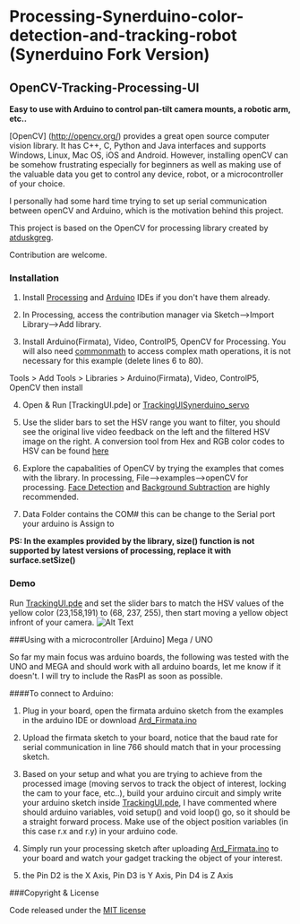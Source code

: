 # Processing-Synerduino-color-detection-and-tracking-robot (Synerduino Fork Version) 

## OpenCV-Tracking-Processing-UI

**Easy to use with Arduino to control pan-tilt camera mounts, a robotic arm, etc..**

[OpenCV] (http://opencv.org/) provides a great open source computer vision library. It has C++, C, Python and Java interfaces and supports Windows, Linux, Mac OS, iOS and Android. However, installing openCV can be somehow frustrating especially for beginners as well as making use of the valuable data you get to control any device, robot, or a microcontroller of your choice.

I personally had some hard time trying to set up serial communication between openCV and Arduino, which is the motivation behind this project.

This project is based on the OpenCV for processing library created by [atduskgreg](https://github.com/atduskgreg/opencv-processing).

Contribution are welcome.
### Installation
1) Install [Processing](https://processing.org/download/) 
and        [Arduino](https://www.arduino.cc/en/Main/Software) IDEs if you don't have them already.

2) In Processing, access the contribution manager via Sketch-->Import Library-->Add library.

3) Install Arduino(Firmata), Video, ControlP5, OpenCV for Processing. You will also need [commonmath](https://github.com/LilFinch/OpenCV-Tracking-Processing-UI/blob/master/TrackingUI/code/commons-math3-3.6.1.jar) to access complex math operations, it is not necessary for this example (delete lines 6 to 80).  


Tools > Add Tools > Libraries > Arduino(Firmata), Video, ControlP5, OpenCV  then install


4) Open & Run [TrackingUI.pde] or [TrackingUISynerduino_servo](https://github.com/LilFinch/OpenCV-Tracking-Processing-UI/blob/master/TrackingUI/TrackingUI.pde)

5) Use the slider bars to set the HSV range you want to filter, you should see the original live video feedback on the left and the filtered HSV image on the right. A conversion tool from Hex and RGB color codes to HSV can be found [here](http://www.rapidtables.com/convert/color/rgb-to-hsv.htm)   

6) Explore the capabalities of OpenCV by trying the examples that comes with the library. In processing, File-->examples-->openCV for processing. [Face Detection](https://github.com/atduskgreg/opencv-processing/blob/master/examples/FaceDetection/FaceDetection.pde) and [Background Subtraction](https://github.com/atduskgreg/opencv-processing/blob/master/examples/BackgroundSubtraction/BackgroundSubtraction.pde) are highly recommended.

7) Data Folder contains the COM# this can be change to the Serial port your arduino is Assign to 

**PS: In the examples provided by the library, size() function is not supported by latest versions of processing, replace it with surface.setSize()**

### Demo
Run [TrackingUI.pde](https://github.com/LilFinch/OpenCV-Tracking-Processing-UI/blob/master/TrackingUI/TrackingUI.pde) and set the slider bars to match the HSV values of the yellow color (23,158,191) to (68, 237, 255), then start moving a yellow object infront of your camera.
![Alt Text](https://github.com/LilFinch/OpenCV-Tracking-Processing-UI/raw/master/TrackingUI/screenshots/Test_Yellow.PNG)

###Using with a microcontroller [Arduino] Mega / UNO

So far my main focus was arduino boards, the following was tested with the UNO and MEGA and should work with all arduino boards, let me know if it doesn't. I will try to include the RasPI as soon as possible. 

####To connect to Arduino:

1) Plug in your board, open the firmata arduino sketch from the examples in the arduino IDE or download [Ard_Firmata.ino](https://github.com/LilFinch/OpenCV-Tracking-Processing-UI/blob/master/Ard_Firmata/Ard_Firmata.ino)

2) Upload the firmata sketch to your board, notice that the baud rate for serial communication in line 766 should match that in your processing sketch.

3) Based on your setup and what you are trying to achieve from the processed image (moving servos to track the object of interest, locking the cam to your face, etc..), build your arduino circuit and simply write your arduino sketch inside [TrackingUI.pde](https://github.com/LilFinch/OpenCV-Tracking-Processing-UI/blob/master/TrackingUI/TrackingUI.pde), I have commented where should arduino variables, void setup() and void loop() go, so it should be a straight forward process. Make use of the object position variables (in this case r.x and r.y) in your arduino code.

4) Simply run your processing sketch after uploading [Ard_Firmata.ino](https://github.com/LilFinch/OpenCV-Tracking-Processing-UI/blob/master/Ard_Firmata/Ard_Firmata.ino) to your board and watch your gadget tracking the object of your interest.

5) the Pin D2 is the X Axis, Pin D3 is Y Axis, Pin D4 is Z Axis 

###Copyright & License

Code released under the [MIT license](https://github.com/LilFinch/OpenCV-Tracking-Processing-UI/blob/master/License.txt)
